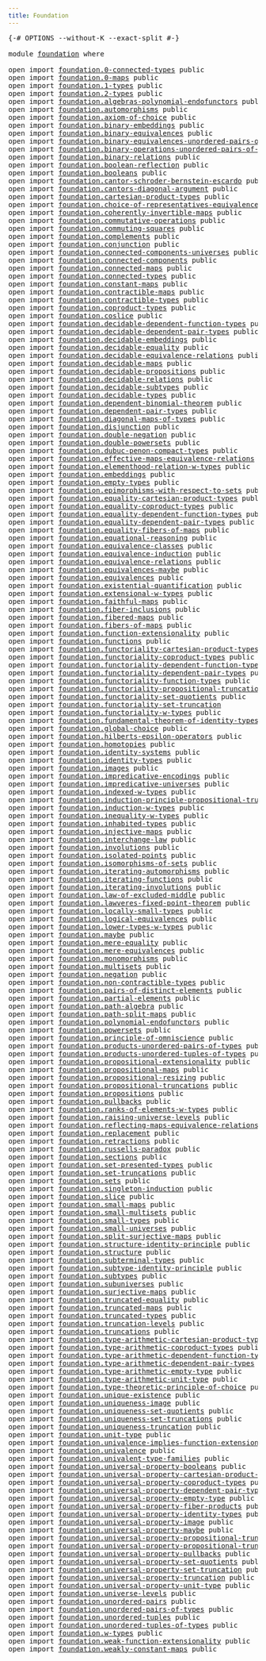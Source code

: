 ```yaml
---
title: Foundation
---
```


<pre class="Agda"><a id="36" class="Symbol">{-#</a> <a id="40" class="Keyword">OPTIONS</a> <a id="48" class="Pragma">--without-K</a> <a id="60" class="Pragma">--exact-split</a> <a id="74" class="Symbol">#-}</a>

<a id="79" class="Keyword">module</a> <a id="86" href="foundation.html" class="Module">foundation</a> <a id="97" class="Keyword">where</a>

<a id="104" class="Keyword">open</a> <a id="109" class="Keyword">import</a> <a id="116" href="foundation.0-connected-types.html" class="Module">foundation.0-connected-types</a> <a id="145" class="Keyword">public</a>
<a id="152" class="Keyword">open</a> <a id="157" class="Keyword">import</a> <a id="164" href="foundation.0-maps.html" class="Module">foundation.0-maps</a> <a id="182" class="Keyword">public</a>
<a id="189" class="Keyword">open</a> <a id="194" class="Keyword">import</a> <a id="201" href="foundation.1-types.html" class="Module">foundation.1-types</a> <a id="220" class="Keyword">public</a>
<a id="227" class="Keyword">open</a> <a id="232" class="Keyword">import</a> <a id="239" href="foundation.2-types.html" class="Module">foundation.2-types</a> <a id="258" class="Keyword">public</a>
<a id="265" class="Keyword">open</a> <a id="270" class="Keyword">import</a> <a id="277" href="foundation.algebras-polynomial-endofunctors.html" class="Module">foundation.algebras-polynomial-endofunctors</a> <a id="321" class="Keyword">public</a>
<a id="328" class="Keyword">open</a> <a id="333" class="Keyword">import</a> <a id="340" href="foundation.automorphisms.html" class="Module">foundation.automorphisms</a> <a id="365" class="Keyword">public</a>
<a id="372" class="Keyword">open</a> <a id="377" class="Keyword">import</a> <a id="384" href="foundation.axiom-of-choice.html" class="Module">foundation.axiom-of-choice</a> <a id="411" class="Keyword">public</a>
<a id="418" class="Keyword">open</a> <a id="423" class="Keyword">import</a> <a id="430" href="foundation.binary-embeddings.html" class="Module">foundation.binary-embeddings</a> <a id="459" class="Keyword">public</a>
<a id="466" class="Keyword">open</a> <a id="471" class="Keyword">import</a> <a id="478" href="foundation.binary-equivalences.html" class="Module">foundation.binary-equivalences</a> <a id="509" class="Keyword">public</a>
<a id="516" class="Keyword">open</a> <a id="521" class="Keyword">import</a> <a id="528" href="foundation.binary-equivalences-unordered-pairs-of-types.html" class="Module">foundation.binary-equivalences-unordered-pairs-of-types</a> <a id="584" class="Keyword">public</a>
<a id="591" class="Keyword">open</a> <a id="596" class="Keyword">import</a> <a id="603" href="foundation.binary-operations-unordered-pairs-of-types.html" class="Module">foundation.binary-operations-unordered-pairs-of-types</a> <a id="657" class="Keyword">public</a>
<a id="664" class="Keyword">open</a> <a id="669" class="Keyword">import</a> <a id="676" href="foundation.binary-relations.html" class="Module">foundation.binary-relations</a> <a id="704" class="Keyword">public</a>
<a id="711" class="Keyword">open</a> <a id="716" class="Keyword">import</a> <a id="723" href="foundation.boolean-reflection.html" class="Module">foundation.boolean-reflection</a> <a id="753" class="Keyword">public</a>
<a id="760" class="Keyword">open</a> <a id="765" class="Keyword">import</a> <a id="772" href="foundation.booleans.html" class="Module">foundation.booleans</a> <a id="792" class="Keyword">public</a>
<a id="799" class="Keyword">open</a> <a id="804" class="Keyword">import</a> <a id="811" href="foundation.cantor-schroder-bernstein-escardo.html" class="Module">foundation.cantor-schroder-bernstein-escardo</a> <a id="856" class="Keyword">public</a>
<a id="863" class="Keyword">open</a> <a id="868" class="Keyword">import</a> <a id="875" href="foundation.cantors-diagonal-argument.html" class="Module">foundation.cantors-diagonal-argument</a> <a id="912" class="Keyword">public</a>
<a id="919" class="Keyword">open</a> <a id="924" class="Keyword">import</a> <a id="931" href="foundation.cartesian-product-types.html" class="Module">foundation.cartesian-product-types</a> <a id="966" class="Keyword">public</a>
<a id="973" class="Keyword">open</a> <a id="978" class="Keyword">import</a> <a id="985" href="foundation.choice-of-representatives-equivalence-relation.html" class="Module">foundation.choice-of-representatives-equivalence-relation</a> <a id="1043" class="Keyword">public</a>
<a id="1050" class="Keyword">open</a> <a id="1055" class="Keyword">import</a> <a id="1062" href="foundation.coherently-invertible-maps.html" class="Module">foundation.coherently-invertible-maps</a> <a id="1100" class="Keyword">public</a>
<a id="1107" class="Keyword">open</a> <a id="1112" class="Keyword">import</a> <a id="1119" href="foundation.commutative-operations.html" class="Module">foundation.commutative-operations</a> <a id="1153" class="Keyword">public</a>
<a id="1160" class="Keyword">open</a> <a id="1165" class="Keyword">import</a> <a id="1172" href="foundation.commuting-squares.html" class="Module">foundation.commuting-squares</a> <a id="1201" class="Keyword">public</a>
<a id="1208" class="Keyword">open</a> <a id="1213" class="Keyword">import</a> <a id="1220" href="foundation.complements.html" class="Module">foundation.complements</a> <a id="1243" class="Keyword">public</a>
<a id="1250" class="Keyword">open</a> <a id="1255" class="Keyword">import</a> <a id="1262" href="foundation.conjunction.html" class="Module">foundation.conjunction</a> <a id="1285" class="Keyword">public</a>
<a id="1292" class="Keyword">open</a> <a id="1297" class="Keyword">import</a> <a id="1304" href="foundation.connected-components-universes.html" class="Module">foundation.connected-components-universes</a> <a id="1346" class="Keyword">public</a>
<a id="1353" class="Keyword">open</a> <a id="1358" class="Keyword">import</a> <a id="1365" href="foundation.connected-components.html" class="Module">foundation.connected-components</a> <a id="1397" class="Keyword">public</a>
<a id="1404" class="Keyword">open</a> <a id="1409" class="Keyword">import</a> <a id="1416" href="foundation.connected-maps.html" class="Module">foundation.connected-maps</a> <a id="1442" class="Keyword">public</a>
<a id="1449" class="Keyword">open</a> <a id="1454" class="Keyword">import</a> <a id="1461" href="foundation.connected-types.html" class="Module">foundation.connected-types</a> <a id="1488" class="Keyword">public</a>
<a id="1495" class="Keyword">open</a> <a id="1500" class="Keyword">import</a> <a id="1507" href="foundation.constant-maps.html" class="Module">foundation.constant-maps</a> <a id="1532" class="Keyword">public</a>
<a id="1539" class="Keyword">open</a> <a id="1544" class="Keyword">import</a> <a id="1551" href="foundation.contractible-maps.html" class="Module">foundation.contractible-maps</a> <a id="1580" class="Keyword">public</a>
<a id="1587" class="Keyword">open</a> <a id="1592" class="Keyword">import</a> <a id="1599" href="foundation.contractible-types.html" class="Module">foundation.contractible-types</a> <a id="1629" class="Keyword">public</a>
<a id="1636" class="Keyword">open</a> <a id="1641" class="Keyword">import</a> <a id="1648" href="foundation.coproduct-types.html" class="Module">foundation.coproduct-types</a> <a id="1675" class="Keyword">public</a>
<a id="1682" class="Keyword">open</a> <a id="1687" class="Keyword">import</a> <a id="1694" href="foundation.coslice.html" class="Module">foundation.coslice</a> <a id="1713" class="Keyword">public</a>
<a id="1720" class="Keyword">open</a> <a id="1725" class="Keyword">import</a> <a id="1732" href="foundation.decidable-dependent-function-types.html" class="Module">foundation.decidable-dependent-function-types</a> <a id="1778" class="Keyword">public</a>
<a id="1785" class="Keyword">open</a> <a id="1790" class="Keyword">import</a> <a id="1797" href="foundation.decidable-dependent-pair-types.html" class="Module">foundation.decidable-dependent-pair-types</a> <a id="1839" class="Keyword">public</a>
<a id="1846" class="Keyword">open</a> <a id="1851" class="Keyword">import</a> <a id="1858" href="foundation.decidable-embeddings.html" class="Module">foundation.decidable-embeddings</a> <a id="1890" class="Keyword">public</a>
<a id="1897" class="Keyword">open</a> <a id="1902" class="Keyword">import</a> <a id="1909" href="foundation.decidable-equality.html" class="Module">foundation.decidable-equality</a> <a id="1939" class="Keyword">public</a>
<a id="1946" class="Keyword">open</a> <a id="1951" class="Keyword">import</a> <a id="1958" href="foundation.decidable-equivalence-relations.html" class="Module">foundation.decidable-equivalence-relations</a> <a id="2001" class="Keyword">public</a>
<a id="2008" class="Keyword">open</a> <a id="2013" class="Keyword">import</a> <a id="2020" href="foundation.decidable-maps.html" class="Module">foundation.decidable-maps</a> <a id="2046" class="Keyword">public</a>
<a id="2053" class="Keyword">open</a> <a id="2058" class="Keyword">import</a> <a id="2065" href="foundation.decidable-propositions.html" class="Module">foundation.decidable-propositions</a> <a id="2099" class="Keyword">public</a>
<a id="2106" class="Keyword">open</a> <a id="2111" class="Keyword">import</a> <a id="2118" href="foundation.decidable-relations.html" class="Module">foundation.decidable-relations</a> <a id="2149" class="Keyword">public</a>
<a id="2156" class="Keyword">open</a> <a id="2161" class="Keyword">import</a> <a id="2168" href="foundation.decidable-subtypes.html" class="Module">foundation.decidable-subtypes</a> <a id="2198" class="Keyword">public</a>
<a id="2205" class="Keyword">open</a> <a id="2210" class="Keyword">import</a> <a id="2217" href="foundation.decidable-types.html" class="Module">foundation.decidable-types</a> <a id="2244" class="Keyword">public</a>
<a id="2251" class="Keyword">open</a> <a id="2256" class="Keyword">import</a> <a id="2263" href="foundation.dependent-binomial-theorem.html" class="Module">foundation.dependent-binomial-theorem</a> <a id="2301" class="Keyword">public</a>
<a id="2308" class="Keyword">open</a> <a id="2313" class="Keyword">import</a> <a id="2320" href="foundation.dependent-pair-types.html" class="Module">foundation.dependent-pair-types</a> <a id="2352" class="Keyword">public</a>
<a id="2359" class="Keyword">open</a> <a id="2364" class="Keyword">import</a> <a id="2371" href="foundation.diagonal-maps-of-types.html" class="Module">foundation.diagonal-maps-of-types</a> <a id="2405" class="Keyword">public</a>
<a id="2412" class="Keyword">open</a> <a id="2417" class="Keyword">import</a> <a id="2424" href="foundation.disjunction.html" class="Module">foundation.disjunction</a> <a id="2447" class="Keyword">public</a>
<a id="2454" class="Keyword">open</a> <a id="2459" class="Keyword">import</a> <a id="2466" href="foundation.double-negation.html" class="Module">foundation.double-negation</a> <a id="2493" class="Keyword">public</a>
<a id="2500" class="Keyword">open</a> <a id="2505" class="Keyword">import</a> <a id="2512" href="foundation.double-powersets.html" class="Module">foundation.double-powersets</a> <a id="2540" class="Keyword">public</a>
<a id="2547" class="Keyword">open</a> <a id="2552" class="Keyword">import</a> <a id="2559" href="foundation.dubuc-penon-compact-types.html" class="Module">foundation.dubuc-penon-compact-types</a> <a id="2596" class="Keyword">public</a>
<a id="2603" class="Keyword">open</a> <a id="2608" class="Keyword">import</a> <a id="2615" href="foundation.effective-maps-equivalence-relations.html" class="Module">foundation.effective-maps-equivalence-relations</a> <a id="2663" class="Keyword">public</a>
<a id="2670" class="Keyword">open</a> <a id="2675" class="Keyword">import</a> <a id="2682" href="foundation.elementhood-relation-w-types.html" class="Module">foundation.elementhood-relation-w-types</a> <a id="2722" class="Keyword">public</a>
<a id="2729" class="Keyword">open</a> <a id="2734" class="Keyword">import</a> <a id="2741" href="foundation.embeddings.html" class="Module">foundation.embeddings</a> <a id="2763" class="Keyword">public</a>
<a id="2770" class="Keyword">open</a> <a id="2775" class="Keyword">import</a> <a id="2782" href="foundation.empty-types.html" class="Module">foundation.empty-types</a> <a id="2805" class="Keyword">public</a>
<a id="2812" class="Keyword">open</a> <a id="2817" class="Keyword">import</a> <a id="2824" href="foundation.epimorphisms-with-respect-to-sets.html" class="Module">foundation.epimorphisms-with-respect-to-sets</a> <a id="2869" class="Keyword">public</a>
<a id="2876" class="Keyword">open</a> <a id="2881" class="Keyword">import</a> <a id="2888" href="foundation.equality-cartesian-product-types.html" class="Module">foundation.equality-cartesian-product-types</a> <a id="2932" class="Keyword">public</a>
<a id="2939" class="Keyword">open</a> <a id="2944" class="Keyword">import</a> <a id="2951" href="foundation.equality-coproduct-types.html" class="Module">foundation.equality-coproduct-types</a> <a id="2987" class="Keyword">public</a>
<a id="2994" class="Keyword">open</a> <a id="2999" class="Keyword">import</a> <a id="3006" href="foundation.equality-dependent-function-types.html" class="Module">foundation.equality-dependent-function-types</a> <a id="3051" class="Keyword">public</a>
<a id="3058" class="Keyword">open</a> <a id="3063" class="Keyword">import</a> <a id="3070" href="foundation.equality-dependent-pair-types.html" class="Module">foundation.equality-dependent-pair-types</a> <a id="3111" class="Keyword">public</a>
<a id="3118" class="Keyword">open</a> <a id="3123" class="Keyword">import</a> <a id="3130" href="foundation.equality-fibers-of-maps.html" class="Module">foundation.equality-fibers-of-maps</a> <a id="3165" class="Keyword">public</a>
<a id="3172" class="Keyword">open</a> <a id="3177" class="Keyword">import</a> <a id="3184" href="foundation.equational-reasoning.html" class="Module">foundation.equational-reasoning</a> <a id="3216" class="Keyword">public</a>
<a id="3223" class="Keyword">open</a> <a id="3228" class="Keyword">import</a> <a id="3235" href="foundation.equivalence-classes.html" class="Module">foundation.equivalence-classes</a> <a id="3266" class="Keyword">public</a>
<a id="3273" class="Keyword">open</a> <a id="3278" class="Keyword">import</a> <a id="3285" href="foundation.equivalence-induction.html" class="Module">foundation.equivalence-induction</a> <a id="3318" class="Keyword">public</a>
<a id="3325" class="Keyword">open</a> <a id="3330" class="Keyword">import</a> <a id="3337" href="foundation.equivalence-relations.html" class="Module">foundation.equivalence-relations</a> <a id="3370" class="Keyword">public</a>
<a id="3377" class="Keyword">open</a> <a id="3382" class="Keyword">import</a> <a id="3389" href="foundation.equivalences-maybe.html" class="Module">foundation.equivalences-maybe</a> <a id="3419" class="Keyword">public</a>
<a id="3426" class="Keyword">open</a> <a id="3431" class="Keyword">import</a> <a id="3438" href="foundation.equivalences.html" class="Module">foundation.equivalences</a> <a id="3462" class="Keyword">public</a>
<a id="3469" class="Keyword">open</a> <a id="3474" class="Keyword">import</a> <a id="3481" href="foundation.existential-quantification.html" class="Module">foundation.existential-quantification</a> <a id="3519" class="Keyword">public</a>
<a id="3526" class="Keyword">open</a> <a id="3531" class="Keyword">import</a> <a id="3538" href="foundation.extensional-w-types.html" class="Module">foundation.extensional-w-types</a> <a id="3569" class="Keyword">public</a>
<a id="3576" class="Keyword">open</a> <a id="3581" class="Keyword">import</a> <a id="3588" href="foundation.faithful-maps.html" class="Module">foundation.faithful-maps</a> <a id="3613" class="Keyword">public</a>
<a id="3620" class="Keyword">open</a> <a id="3625" class="Keyword">import</a> <a id="3632" href="foundation.fiber-inclusions.html" class="Module">foundation.fiber-inclusions</a> <a id="3660" class="Keyword">public</a>
<a id="3667" class="Keyword">open</a> <a id="3672" class="Keyword">import</a> <a id="3679" href="foundation.fibered-maps.html" class="Module">foundation.fibered-maps</a> <a id="3703" class="Keyword">public</a>
<a id="3710" class="Keyword">open</a> <a id="3715" class="Keyword">import</a> <a id="3722" href="foundation.fibers-of-maps.html" class="Module">foundation.fibers-of-maps</a> <a id="3748" class="Keyword">public</a>
<a id="3755" class="Keyword">open</a> <a id="3760" class="Keyword">import</a> <a id="3767" href="foundation.function-extensionality.html" class="Module">foundation.function-extensionality</a> <a id="3802" class="Keyword">public</a>
<a id="3809" class="Keyword">open</a> <a id="3814" class="Keyword">import</a> <a id="3821" href="foundation.functions.html" class="Module">foundation.functions</a> <a id="3842" class="Keyword">public</a>
<a id="3849" class="Keyword">open</a> <a id="3854" class="Keyword">import</a> <a id="3861" href="foundation.functoriality-cartesian-product-types.html" class="Module">foundation.functoriality-cartesian-product-types</a> <a id="3910" class="Keyword">public</a>
<a id="3917" class="Keyword">open</a> <a id="3922" class="Keyword">import</a> <a id="3929" href="foundation.functoriality-coproduct-types.html" class="Module">foundation.functoriality-coproduct-types</a> <a id="3970" class="Keyword">public</a>
<a id="3977" class="Keyword">open</a> <a id="3982" class="Keyword">import</a> <a id="3989" href="foundation.functoriality-dependent-function-types.html" class="Module">foundation.functoriality-dependent-function-types</a> <a id="4039" class="Keyword">public</a>
<a id="4046" class="Keyword">open</a> <a id="4051" class="Keyword">import</a> <a id="4058" href="foundation.functoriality-dependent-pair-types.html" class="Module">foundation.functoriality-dependent-pair-types</a> <a id="4104" class="Keyword">public</a>
<a id="4111" class="Keyword">open</a> <a id="4116" class="Keyword">import</a> <a id="4123" href="foundation.functoriality-function-types.html" class="Module">foundation.functoriality-function-types</a> <a id="4163" class="Keyword">public</a>
<a id="4170" class="Keyword">open</a> <a id="4175" class="Keyword">import</a> <a id="4182" href="foundation.functoriality-propositional-truncation.html" class="Module">foundation.functoriality-propositional-truncation</a> <a id="4232" class="Keyword">public</a>
<a id="4239" class="Keyword">open</a> <a id="4244" class="Keyword">import</a> <a id="4251" href="foundation.functoriality-set-quotients.html" class="Module">foundation.functoriality-set-quotients</a> <a id="4290" class="Keyword">public</a>
<a id="4297" class="Keyword">open</a> <a id="4302" class="Keyword">import</a> <a id="4309" href="foundation.functoriality-set-truncation.html" class="Module">foundation.functoriality-set-truncation</a>
<a id="4349" class="Keyword">open</a> <a id="4354" class="Keyword">import</a> <a id="4361" href="foundation.functoriality-w-types.html" class="Module">foundation.functoriality-w-types</a> <a id="4394" class="Keyword">public</a>
<a id="4401" class="Keyword">open</a> <a id="4406" class="Keyword">import</a> <a id="4413" href="foundation.fundamental-theorem-of-identity-types.html" class="Module">foundation.fundamental-theorem-of-identity-types</a> <a id="4462" class="Keyword">public</a>
<a id="4469" class="Keyword">open</a> <a id="4474" class="Keyword">import</a> <a id="4481" href="foundation.global-choice.html" class="Module">foundation.global-choice</a> <a id="4506" class="Keyword">public</a>
<a id="4513" class="Keyword">open</a> <a id="4518" class="Keyword">import</a> <a id="4525" href="foundation.hilberts-epsilon-operators.html" class="Module">foundation.hilberts-epsilon-operators</a> <a id="4563" class="Keyword">public</a>
<a id="4570" class="Keyword">open</a> <a id="4575" class="Keyword">import</a> <a id="4582" href="foundation.homotopies.html" class="Module">foundation.homotopies</a> <a id="4604" class="Keyword">public</a>
<a id="4611" class="Keyword">open</a> <a id="4616" class="Keyword">import</a> <a id="4623" href="foundation.identity-systems.html" class="Module">foundation.identity-systems</a> <a id="4651" class="Keyword">public</a>
<a id="4658" class="Keyword">open</a> <a id="4663" class="Keyword">import</a> <a id="4670" href="foundation.identity-types.html" class="Module">foundation.identity-types</a> <a id="4696" class="Keyword">public</a>
<a id="4703" class="Keyword">open</a> <a id="4708" class="Keyword">import</a> <a id="4715" href="foundation.images.html" class="Module">foundation.images</a> <a id="4733" class="Keyword">public</a>
<a id="4740" class="Keyword">open</a> <a id="4745" class="Keyword">import</a> <a id="4752" href="foundation.impredicative-encodings.html" class="Module">foundation.impredicative-encodings</a> <a id="4787" class="Keyword">public</a>
<a id="4794" class="Keyword">open</a> <a id="4799" class="Keyword">import</a> <a id="4806" href="foundation.impredicative-universes.html" class="Module">foundation.impredicative-universes</a> <a id="4841" class="Keyword">public</a>
<a id="4848" class="Keyword">open</a> <a id="4853" class="Keyword">import</a> <a id="4860" href="foundation.indexed-w-types.html" class="Module">foundation.indexed-w-types</a> <a id="4887" class="Keyword">public</a>
<a id="4894" class="Keyword">open</a> <a id="4899" class="Keyword">import</a> <a id="4906" href="foundation.induction-principle-propositional-truncation.html" class="Module">foundation.induction-principle-propositional-truncation</a> <a id="4962" class="Keyword">public</a>
<a id="4969" class="Keyword">open</a> <a id="4974" class="Keyword">import</a> <a id="4981" href="foundation.induction-w-types.html" class="Module">foundation.induction-w-types</a> <a id="5010" class="Keyword">public</a>
<a id="5017" class="Keyword">open</a> <a id="5022" class="Keyword">import</a> <a id="5029" href="foundation.inequality-w-types.html" class="Module">foundation.inequality-w-types</a> <a id="5059" class="Keyword">public</a>
<a id="5066" class="Keyword">open</a> <a id="5071" class="Keyword">import</a> <a id="5078" href="foundation.inhabited-types.html" class="Module">foundation.inhabited-types</a> <a id="5105" class="Keyword">public</a>
<a id="5112" class="Keyword">open</a> <a id="5117" class="Keyword">import</a> <a id="5124" href="foundation.injective-maps.html" class="Module">foundation.injective-maps</a> <a id="5150" class="Keyword">public</a>
<a id="5157" class="Keyword">open</a> <a id="5162" class="Keyword">import</a> <a id="5169" href="foundation.interchange-law.html" class="Module">foundation.interchange-law</a> <a id="5196" class="Keyword">public</a>
<a id="5203" class="Keyword">open</a> <a id="5208" class="Keyword">import</a> <a id="5215" href="foundation.involutions.html" class="Module">foundation.involutions</a> <a id="5238" class="Keyword">public</a>
<a id="5245" class="Keyword">open</a> <a id="5250" class="Keyword">import</a> <a id="5257" href="foundation.isolated-points.html" class="Module">foundation.isolated-points</a> <a id="5284" class="Keyword">public</a>
<a id="5291" class="Keyword">open</a> <a id="5296" class="Keyword">import</a> <a id="5303" href="foundation.isomorphisms-of-sets.html" class="Module">foundation.isomorphisms-of-sets</a> <a id="5335" class="Keyword">public</a>
<a id="5342" class="Keyword">open</a> <a id="5347" class="Keyword">import</a> <a id="5354" href="foundation.iterating-automorphisms.html" class="Module">foundation.iterating-automorphisms</a> <a id="5389" class="Keyword">public</a>
<a id="5396" class="Keyword">open</a> <a id="5401" class="Keyword">import</a> <a id="5408" href="foundation.iterating-functions.html" class="Module">foundation.iterating-functions</a> <a id="5439" class="Keyword">public</a>
<a id="5446" class="Keyword">open</a> <a id="5451" class="Keyword">import</a> <a id="5458" href="foundation.iterating-involutions.html" class="Module">foundation.iterating-involutions</a> <a id="5491" class="Keyword">public</a>
<a id="5498" class="Keyword">open</a> <a id="5503" class="Keyword">import</a> <a id="5510" href="foundation.law-of-excluded-middle.html" class="Module">foundation.law-of-excluded-middle</a> <a id="5544" class="Keyword">public</a>
<a id="5551" class="Keyword">open</a> <a id="5556" class="Keyword">import</a> <a id="5563" href="foundation.lawveres-fixed-point-theorem.html" class="Module">foundation.lawveres-fixed-point-theorem</a> <a id="5603" class="Keyword">public</a>
<a id="5610" class="Keyword">open</a> <a id="5615" class="Keyword">import</a> <a id="5622" href="foundation.locally-small-types.html" class="Module">foundation.locally-small-types</a> <a id="5653" class="Keyword">public</a>
<a id="5660" class="Keyword">open</a> <a id="5665" class="Keyword">import</a> <a id="5672" href="foundation.logical-equivalences.html" class="Module">foundation.logical-equivalences</a> <a id="5704" class="Keyword">public</a>
<a id="5711" class="Keyword">open</a> <a id="5716" class="Keyword">import</a> <a id="5723" href="foundation.lower-types-w-types.html" class="Module">foundation.lower-types-w-types</a> <a id="5754" class="Keyword">public</a>
<a id="5761" class="Keyword">open</a> <a id="5766" class="Keyword">import</a> <a id="5773" href="foundation.maybe.html" class="Module">foundation.maybe</a> <a id="5790" class="Keyword">public</a>
<a id="5797" class="Keyword">open</a> <a id="5802" class="Keyword">import</a> <a id="5809" href="foundation.mere-equality.html" class="Module">foundation.mere-equality</a> <a id="5834" class="Keyword">public</a>
<a id="5841" class="Keyword">open</a> <a id="5846" class="Keyword">import</a> <a id="5853" href="foundation.mere-equivalences.html" class="Module">foundation.mere-equivalences</a> <a id="5882" class="Keyword">public</a>
<a id="5889" class="Keyword">open</a> <a id="5894" class="Keyword">import</a> <a id="5901" href="foundation.monomorphisms.html" class="Module">foundation.monomorphisms</a> <a id="5926" class="Keyword">public</a>
<a id="5933" class="Keyword">open</a> <a id="5938" class="Keyword">import</a> <a id="5945" href="foundation.multisets.html" class="Module">foundation.multisets</a> <a id="5966" class="Keyword">public</a>
<a id="5973" class="Keyword">open</a> <a id="5978" class="Keyword">import</a> <a id="5985" href="foundation.negation.html" class="Module">foundation.negation</a> <a id="6005" class="Keyword">public</a>
<a id="6012" class="Keyword">open</a> <a id="6017" class="Keyword">import</a> <a id="6024" href="foundation.non-contractible-types.html" class="Module">foundation.non-contractible-types</a> <a id="6058" class="Keyword">public</a>
<a id="6065" class="Keyword">open</a> <a id="6070" class="Keyword">import</a> <a id="6077" href="foundation.pairs-of-distinct-elements.html" class="Module">foundation.pairs-of-distinct-elements</a> <a id="6115" class="Keyword">public</a>
<a id="6122" class="Keyword">open</a> <a id="6127" class="Keyword">import</a> <a id="6134" href="foundation.partial-elements.html" class="Module">foundation.partial-elements</a> <a id="6162" class="Keyword">public</a>
<a id="6169" class="Keyword">open</a> <a id="6174" class="Keyword">import</a> <a id="6181" href="foundation.path-algebra.html" class="Module">foundation.path-algebra</a> <a id="6205" class="Keyword">public</a>
<a id="6212" class="Keyword">open</a> <a id="6217" class="Keyword">import</a> <a id="6224" href="foundation.path-split-maps.html" class="Module">foundation.path-split-maps</a> <a id="6251" class="Keyword">public</a>
<a id="6258" class="Keyword">open</a> <a id="6263" class="Keyword">import</a> <a id="6270" href="foundation.polynomial-endofunctors.html" class="Module">foundation.polynomial-endofunctors</a> <a id="6305" class="Keyword">public</a>
<a id="6312" class="Keyword">open</a> <a id="6317" class="Keyword">import</a> <a id="6324" href="foundation.powersets.html" class="Module">foundation.powersets</a> <a id="6345" class="Keyword">public</a>
<a id="6352" class="Keyword">open</a> <a id="6357" class="Keyword">import</a> <a id="6364" href="foundation.principle-of-omniscience.html" class="Module">foundation.principle-of-omniscience</a> <a id="6400" class="Keyword">public</a>
<a id="6407" class="Keyword">open</a> <a id="6412" class="Keyword">import</a> <a id="6419" href="foundation.products-unordered-pairs-of-types.html" class="Module">foundation.products-unordered-pairs-of-types</a> <a id="6464" class="Keyword">public</a>
<a id="6471" class="Keyword">open</a> <a id="6476" class="Keyword">import</a> <a id="6483" href="foundation.products-unordered-tuples-of-types.html" class="Module">foundation.products-unordered-tuples-of-types</a> <a id="6529" class="Keyword">public</a>
<a id="6536" class="Keyword">open</a> <a id="6541" class="Keyword">import</a> <a id="6548" href="foundation.propositional-extensionality.html" class="Module">foundation.propositional-extensionality</a> <a id="6588" class="Keyword">public</a>
<a id="6595" class="Keyword">open</a> <a id="6600" class="Keyword">import</a> <a id="6607" href="foundation.propositional-maps.html" class="Module">foundation.propositional-maps</a> <a id="6637" class="Keyword">public</a>
<a id="6644" class="Keyword">open</a> <a id="6649" class="Keyword">import</a> <a id="6656" href="foundation.propositional-resizing.html" class="Module">foundation.propositional-resizing</a> <a id="6690" class="Keyword">public</a>
<a id="6697" class="Keyword">open</a> <a id="6702" class="Keyword">import</a> <a id="6709" href="foundation.propositional-truncations.html" class="Module">foundation.propositional-truncations</a> <a id="6746" class="Keyword">public</a>
<a id="6753" class="Keyword">open</a> <a id="6758" class="Keyword">import</a> <a id="6765" href="foundation.propositions.html" class="Module">foundation.propositions</a> <a id="6789" class="Keyword">public</a>
<a id="6796" class="Keyword">open</a> <a id="6801" class="Keyword">import</a> <a id="6808" href="foundation.pullbacks.html" class="Module">foundation.pullbacks</a> <a id="6829" class="Keyword">public</a>
<a id="6836" class="Keyword">open</a> <a id="6841" class="Keyword">import</a> <a id="6848" href="foundation.ranks-of-elements-w-types.html" class="Module">foundation.ranks-of-elements-w-types</a> <a id="6885" class="Keyword">public</a>
<a id="6892" class="Keyword">open</a> <a id="6897" class="Keyword">import</a> <a id="6904" href="foundation.raising-universe-levels.html" class="Module">foundation.raising-universe-levels</a> <a id="6939" class="Keyword">public</a>
<a id="6946" class="Keyword">open</a> <a id="6951" class="Keyword">import</a> <a id="6958" href="foundation.reflecting-maps-equivalence-relations.html" class="Module">foundation.reflecting-maps-equivalence-relations</a> <a id="7007" class="Keyword">public</a>
<a id="7014" class="Keyword">open</a> <a id="7019" class="Keyword">import</a> <a id="7026" href="foundation.replacement.html" class="Module">foundation.replacement</a> <a id="7049" class="Keyword">public</a>
<a id="7056" class="Keyword">open</a> <a id="7061" class="Keyword">import</a> <a id="7068" href="foundation.retractions.html" class="Module">foundation.retractions</a> <a id="7091" class="Keyword">public</a>
<a id="7098" class="Keyword">open</a> <a id="7103" class="Keyword">import</a> <a id="7110" href="foundation.russells-paradox.html" class="Module">foundation.russells-paradox</a> <a id="7138" class="Keyword">public</a>
<a id="7145" class="Keyword">open</a> <a id="7150" class="Keyword">import</a> <a id="7157" href="foundation.sections.html" class="Module">foundation.sections</a> <a id="7177" class="Keyword">public</a>
<a id="7184" class="Keyword">open</a> <a id="7189" class="Keyword">import</a> <a id="7196" href="foundation.set-presented-types.html" class="Module">foundation.set-presented-types</a> <a id="7227" class="Keyword">public</a>
<a id="7234" class="Keyword">open</a> <a id="7239" class="Keyword">import</a> <a id="7246" href="foundation.set-truncations.html" class="Module">foundation.set-truncations</a> <a id="7273" class="Keyword">public</a>
<a id="7280" class="Keyword">open</a> <a id="7285" class="Keyword">import</a> <a id="7292" href="foundation.sets.html" class="Module">foundation.sets</a> <a id="7308" class="Keyword">public</a>
<a id="7315" class="Keyword">open</a> <a id="7320" class="Keyword">import</a> <a id="7327" href="foundation.singleton-induction.html" class="Module">foundation.singleton-induction</a> <a id="7358" class="Keyword">public</a>
<a id="7365" class="Keyword">open</a> <a id="7370" class="Keyword">import</a> <a id="7377" href="foundation.slice.html" class="Module">foundation.slice</a> <a id="7394" class="Keyword">public</a>
<a id="7401" class="Keyword">open</a> <a id="7406" class="Keyword">import</a> <a id="7413" href="foundation.small-maps.html" class="Module">foundation.small-maps</a> <a id="7435" class="Keyword">public</a>
<a id="7442" class="Keyword">open</a> <a id="7447" class="Keyword">import</a> <a id="7454" href="foundation.small-multisets.html" class="Module">foundation.small-multisets</a> <a id="7481" class="Keyword">public</a>
<a id="7488" class="Keyword">open</a> <a id="7493" class="Keyword">import</a> <a id="7500" href="foundation.small-types.html" class="Module">foundation.small-types</a> <a id="7523" class="Keyword">public</a>
<a id="7530" class="Keyword">open</a> <a id="7535" class="Keyword">import</a> <a id="7542" href="foundation.small-universes.html" class="Module">foundation.small-universes</a> <a id="7569" class="Keyword">public</a>
<a id="7576" class="Keyword">open</a> <a id="7581" class="Keyword">import</a> <a id="7588" href="foundation.split-surjective-maps.html" class="Module">foundation.split-surjective-maps</a> <a id="7621" class="Keyword">public</a>
<a id="7628" class="Keyword">open</a> <a id="7633" class="Keyword">import</a> <a id="7640" href="foundation.structure-identity-principle.html" class="Module">foundation.structure-identity-principle</a> <a id="7680" class="Keyword">public</a>
<a id="7687" class="Keyword">open</a> <a id="7692" class="Keyword">import</a> <a id="7699" href="foundation.structure.html" class="Module">foundation.structure</a> <a id="7720" class="Keyword">public</a>
<a id="7727" class="Keyword">open</a> <a id="7732" class="Keyword">import</a> <a id="7739" href="foundation.subterminal-types.html" class="Module">foundation.subterminal-types</a> <a id="7768" class="Keyword">public</a>
<a id="7775" class="Keyword">open</a> <a id="7780" class="Keyword">import</a> <a id="7787" href="foundation.subtype-identity-principle.html" class="Module">foundation.subtype-identity-principle</a> <a id="7825" class="Keyword">public</a>
<a id="7832" class="Keyword">open</a> <a id="7837" class="Keyword">import</a> <a id="7844" href="foundation.subtypes.html" class="Module">foundation.subtypes</a> <a id="7864" class="Keyword">public</a>
<a id="7871" class="Keyword">open</a> <a id="7876" class="Keyword">import</a> <a id="7883" href="foundation.subuniverses.html" class="Module">foundation.subuniverses</a> <a id="7907" class="Keyword">public</a>
<a id="7914" class="Keyword">open</a> <a id="7919" class="Keyword">import</a> <a id="7926" href="foundation.surjective-maps.html" class="Module">foundation.surjective-maps</a> <a id="7953" class="Keyword">public</a>
<a id="7960" class="Keyword">open</a> <a id="7965" class="Keyword">import</a> <a id="7972" href="foundation.truncated-equality.html" class="Module">foundation.truncated-equality</a> <a id="8002" class="Keyword">public</a>
<a id="8009" class="Keyword">open</a> <a id="8014" class="Keyword">import</a> <a id="8021" href="foundation.truncated-maps.html" class="Module">foundation.truncated-maps</a> <a id="8047" class="Keyword">public</a>
<a id="8054" class="Keyword">open</a> <a id="8059" class="Keyword">import</a> <a id="8066" href="foundation.truncated-types.html" class="Module">foundation.truncated-types</a> <a id="8093" class="Keyword">public</a>
<a id="8100" class="Keyword">open</a> <a id="8105" class="Keyword">import</a> <a id="8112" href="foundation.truncation-levels.html" class="Module">foundation.truncation-levels</a> <a id="8141" class="Keyword">public</a>
<a id="8148" class="Keyword">open</a> <a id="8153" class="Keyword">import</a> <a id="8160" href="foundation.truncations.html" class="Module">foundation.truncations</a> <a id="8183" class="Keyword">public</a>
<a id="8190" class="Keyword">open</a> <a id="8195" class="Keyword">import</a> <a id="8202" href="foundation.type-arithmetic-cartesian-product-types.html" class="Module">foundation.type-arithmetic-cartesian-product-types</a> <a id="8253" class="Keyword">public</a>
<a id="8260" class="Keyword">open</a> <a id="8265" class="Keyword">import</a> <a id="8272" href="foundation.type-arithmetic-coproduct-types.html" class="Module">foundation.type-arithmetic-coproduct-types</a> <a id="8315" class="Keyword">public</a>
<a id="8322" class="Keyword">open</a> <a id="8327" class="Keyword">import</a> <a id="8334" href="foundation.type-arithmetic-dependent-function-types.html" class="Module">foundation.type-arithmetic-dependent-function-types</a> <a id="8386" class="Keyword">public</a>
<a id="8393" class="Keyword">open</a> <a id="8398" class="Keyword">import</a> <a id="8405" href="foundation.type-arithmetic-dependent-pair-types.html" class="Module">foundation.type-arithmetic-dependent-pair-types</a> <a id="8453" class="Keyword">public</a>
<a id="8460" class="Keyword">open</a> <a id="8465" class="Keyword">import</a> <a id="8472" href="foundation.type-arithmetic-empty-type.html" class="Module">foundation.type-arithmetic-empty-type</a> <a id="8510" class="Keyword">public</a>
<a id="8517" class="Keyword">open</a> <a id="8522" class="Keyword">import</a> <a id="8529" href="foundation.type-arithmetic-unit-type.html" class="Module">foundation.type-arithmetic-unit-type</a> <a id="8566" class="Keyword">public</a>
<a id="8573" class="Keyword">open</a> <a id="8578" class="Keyword">import</a> <a id="8585" href="foundation.type-theoretic-principle-of-choice.html" class="Module">foundation.type-theoretic-principle-of-choice</a> <a id="8631" class="Keyword">public</a>
<a id="8638" class="Keyword">open</a> <a id="8643" class="Keyword">import</a> <a id="8650" href="foundation.unique-existence.html" class="Module">foundation.unique-existence</a> <a id="8678" class="Keyword">public</a>
<a id="8685" class="Keyword">open</a> <a id="8690" class="Keyword">import</a> <a id="8697" href="foundation.uniqueness-image.html" class="Module">foundation.uniqueness-image</a> <a id="8725" class="Keyword">public</a>
<a id="8732" class="Keyword">open</a> <a id="8737" class="Keyword">import</a> <a id="8744" href="foundation.uniqueness-set-quotients.html" class="Module">foundation.uniqueness-set-quotients</a> <a id="8780" class="Keyword">public</a>
<a id="8787" class="Keyword">open</a> <a id="8792" class="Keyword">import</a> <a id="8799" href="foundation.uniqueness-set-truncations.html" class="Module">foundation.uniqueness-set-truncations</a> <a id="8837" class="Keyword">public</a>
<a id="8844" class="Keyword">open</a> <a id="8849" class="Keyword">import</a> <a id="8856" href="foundation.uniqueness-truncation.html" class="Module">foundation.uniqueness-truncation</a> <a id="8889" class="Keyword">public</a>
<a id="8896" class="Keyword">open</a> <a id="8901" class="Keyword">import</a> <a id="8908" href="foundation.unit-type.html" class="Module">foundation.unit-type</a> <a id="8929" class="Keyword">public</a>
<a id="8936" class="Keyword">open</a> <a id="8941" class="Keyword">import</a> <a id="8948" href="foundation.univalence-implies-function-extensionality.html" class="Module">foundation.univalence-implies-function-extensionality</a> <a id="9002" class="Keyword">public</a>
<a id="9009" class="Keyword">open</a> <a id="9014" class="Keyword">import</a> <a id="9021" href="foundation.univalence.html" class="Module">foundation.univalence</a> <a id="9043" class="Keyword">public</a>
<a id="9050" class="Keyword">open</a> <a id="9055" class="Keyword">import</a> <a id="9062" href="foundation.univalent-type-families.html" class="Module">foundation.univalent-type-families</a> <a id="9097" class="Keyword">public</a>
<a id="9104" class="Keyword">open</a> <a id="9109" class="Keyword">import</a> <a id="9116" href="foundation.universal-property-booleans.html" class="Module">foundation.universal-property-booleans</a> <a id="9155" class="Keyword">public</a>
<a id="9162" class="Keyword">open</a> <a id="9167" class="Keyword">import</a> <a id="9174" href="foundation.universal-property-cartesian-product-types.html" class="Module">foundation.universal-property-cartesian-product-types</a> <a id="9228" class="Keyword">public</a>
<a id="9235" class="Keyword">open</a> <a id="9240" class="Keyword">import</a> <a id="9247" href="foundation.universal-property-coproduct-types.html" class="Module">foundation.universal-property-coproduct-types</a> <a id="9293" class="Keyword">public</a>
<a id="9300" class="Keyword">open</a> <a id="9305" class="Keyword">import</a> <a id="9312" href="foundation.universal-property-dependent-pair-types.html" class="Module">foundation.universal-property-dependent-pair-types</a> <a id="9363" class="Keyword">public</a>
<a id="9370" class="Keyword">open</a> <a id="9375" class="Keyword">import</a> <a id="9382" href="foundation.universal-property-empty-type.html" class="Module">foundation.universal-property-empty-type</a> <a id="9423" class="Keyword">public</a>
<a id="9430" class="Keyword">open</a> <a id="9435" class="Keyword">import</a> <a id="9442" href="foundation.universal-property-fiber-products.html" class="Module">foundation.universal-property-fiber-products</a> <a id="9487" class="Keyword">public</a>
<a id="9494" class="Keyword">open</a> <a id="9499" class="Keyword">import</a> <a id="9506" href="foundation.universal-property-identity-types.html" class="Module">foundation.universal-property-identity-types</a> <a id="9551" class="Keyword">public</a>
<a id="9558" class="Keyword">open</a> <a id="9563" class="Keyword">import</a> <a id="9570" href="foundation.universal-property-image.html" class="Module">foundation.universal-property-image</a> <a id="9606" class="Keyword">public</a>
<a id="9613" class="Keyword">open</a> <a id="9618" class="Keyword">import</a> <a id="9625" href="foundation.universal-property-maybe.html" class="Module">foundation.universal-property-maybe</a> <a id="9661" class="Keyword">public</a>
<a id="9668" class="Keyword">open</a> <a id="9673" class="Keyword">import</a> <a id="9680" href="foundation.universal-property-propositional-truncation-into-sets.html" class="Module">foundation.universal-property-propositional-truncation-into-sets</a> <a id="9745" class="Keyword">public</a>
<a id="9752" class="Keyword">open</a> <a id="9757" class="Keyword">import</a> <a id="9764" href="foundation.universal-property-propositional-truncation.html" class="Module">foundation.universal-property-propositional-truncation</a> <a id="9819" class="Keyword">public</a>
<a id="9826" class="Keyword">open</a> <a id="9831" class="Keyword">import</a> <a id="9838" href="foundation.universal-property-pullbacks.html" class="Module">foundation.universal-property-pullbacks</a> <a id="9878" class="Keyword">public</a>
<a id="9885" class="Keyword">open</a> <a id="9890" class="Keyword">import</a> <a id="9897" href="foundation.universal-property-set-quotients.html" class="Module">foundation.universal-property-set-quotients</a> <a id="9941" class="Keyword">public</a>
<a id="9948" class="Keyword">open</a> <a id="9953" class="Keyword">import</a> <a id="9960" href="foundation.universal-property-set-truncation.html" class="Module">foundation.universal-property-set-truncation</a> <a id="10005" class="Keyword">public</a>
<a id="10012" class="Keyword">open</a> <a id="10017" class="Keyword">import</a> <a id="10024" href="foundation.universal-property-truncation.html" class="Module">foundation.universal-property-truncation</a> <a id="10065" class="Keyword">public</a>
<a id="10072" class="Keyword">open</a> <a id="10077" class="Keyword">import</a> <a id="10084" href="foundation.universal-property-unit-type.html" class="Module">foundation.universal-property-unit-type</a> <a id="10124" class="Keyword">public</a>
<a id="10131" class="Keyword">open</a> <a id="10136" class="Keyword">import</a> <a id="10143" href="foundation.universe-levels.html" class="Module">foundation.universe-levels</a> <a id="10170" class="Keyword">public</a>
<a id="10177" class="Keyword">open</a> <a id="10182" class="Keyword">import</a> <a id="10189" href="foundation.unordered-pairs.html" class="Module">foundation.unordered-pairs</a> <a id="10216" class="Keyword">public</a>
<a id="10223" class="Keyword">open</a> <a id="10228" class="Keyword">import</a> <a id="10235" href="foundation.unordered-pairs-of-types.html" class="Module">foundation.unordered-pairs-of-types</a> <a id="10271" class="Keyword">public</a>
<a id="10278" class="Keyword">open</a> <a id="10283" class="Keyword">import</a> <a id="10290" href="foundation.unordered-tuples.html" class="Module">foundation.unordered-tuples</a> <a id="10318" class="Keyword">public</a>
<a id="10325" class="Keyword">open</a> <a id="10330" class="Keyword">import</a> <a id="10337" href="foundation.unordered-tuples-of-types.html" class="Module">foundation.unordered-tuples-of-types</a> <a id="10374" class="Keyword">public</a>
<a id="10381" class="Keyword">open</a> <a id="10386" class="Keyword">import</a> <a id="10393" href="foundation.w-types.html" class="Module">foundation.w-types</a> <a id="10412" class="Keyword">public</a>
<a id="10419" class="Keyword">open</a> <a id="10424" class="Keyword">import</a> <a id="10431" href="foundation.weak-function-extensionality.html" class="Module">foundation.weak-function-extensionality</a> <a id="10471" class="Keyword">public</a>
<a id="10478" class="Keyword">open</a> <a id="10483" class="Keyword">import</a> <a id="10490" href="foundation.weakly-constant-maps.html" class="Module">foundation.weakly-constant-maps</a> <a id="10522" class="Keyword">public</a>
</pre>